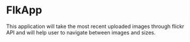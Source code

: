 # FlkApp
This application will take the most recent uploaded images through flickr API and will help user to navigate between images and sizes.